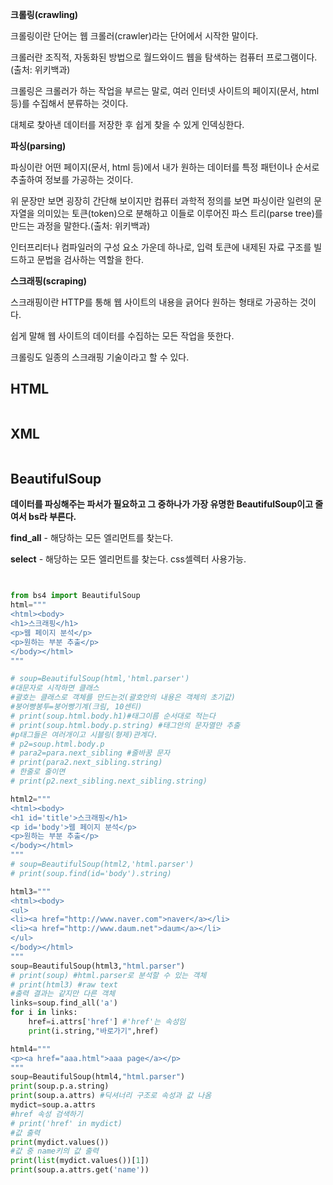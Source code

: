 

**크롤링(crawling)**

크롤링이란 단어는 웹 크롤러(crawler)라는 단어에서 시작한 말이다.

크롤러란 조직적, 자동화된 방법으로 월드와이드 웹을 탐색하는 컴퓨터 프로그램이다.(출처: 위키백과)

크롤링은 크롤러가 하는 작업을 부르는 말로, 여러 인터넷 사이트의 페이지(문서, html 등)를 수집해서 분류하는 것이다.

대체로 찾아낸 데이터를 저장한 후 쉽게 찾을 수 있게 인덱싱한다.



**파싱(parsing)**

파싱이란 어떤 페이지(문서, html 등)에서 내가 원하는 데이터를 특정 패턴이나 순서로 추출하여 정보를 가공하는 것이다.

위 문장만 보면 굉장히 간단해 보이지만 컴퓨터 과학적 정의를 보면 파싱이란 일련의 문자열을 의미있는 토큰(token)으로 분해하고 이들로 이루어진 파스 트리(parse tree)를 만드는 과정을 말한다.(출처: 위키백과)

인터프리터나 컴파일러의 구성 요소 가운데 하나로, 입력 토큰에 내제된 자료 구조를 빌드하고 문법을 검사하는 역할을 한다.



**스크래핑(scraping)**

스크래핑이란 HTTP를 통해 웹 사이트의 내용을 긁어다 원하는 형태로 가공하는 것이다.

쉽게 말해 웹 사이트의 데이터를 수집하는 모든 작업을 뜻한다.

크롤링도 일종의 스크래핑 기술이라고 할 수 있다.



## HTML

```

```



## XML

```python

```



## BeautifulSoup

**데이터를 파싱해주는 파서가 필요하고 그 중하나가 가장 유명한 BeautifulSoup이고 줄여서 bs라 부른다.**

**find_all** - 해당하는 모든 엘리먼트를 찾는다.

**select** - 해당하는 모든 엘리먼트를 찾는다. css셀렉터 사용가능.

```python

```

```python

```

```python
from bs4 import BeautifulSoup
html="""
<html><body>
<h1>스크래핑</h1>
<p>웹 페이지 분석</p>
<p>원하는 부분 추출</p>
</body></html>
"""

# soup=BeautifulSoup(html,'html.parser')
#대문자로 시작하면 클래스
#괄호는 클래스로 객체를 만드는것(괄호안의 내용은 객체의 초기값)
#붕어빵봉투=붕어빵기계(크림, 10센티)
# print(soup.html.body.h1)#태그이름 순서대로 적는다
# print(soup.html.body.p.string) #태그안의 문자열만 추출
#p태그들은 여러개이고 시블링(형제)관계다.
# p2=soup.html.body.p
# para2=para.next_sibling #줄바꿈 문자
# print(para2.next_sibling.string)
# 한줄로 줄이면
# print(p2.next_sibling.next_sibling.string)

html2="""
<html><body>
<h1 id='title'>스크래핑</h1>
<p id='body'>웹 페이지 분석</p>
<p>원하는 부분 추출</p>
</body></html>
"""
# soup=BeautifulSoup(html2,'html.parser')
# print(soup.find(id='body').string)

html3="""
<html><body>
<ul>
<li><a href="http://www.naver.com">naver</a></li>
<li><a href="http://www.daum.net">daum</a></li>
</ul>
</body></html>
"""
soup=BeautifulSoup(html3,"html.parser")
# print(soup) #html.parser로 분석할 수 있는 객체
# print(html3) #raw text
#출력 결과는 같지만 다른 객체
links=soup.find_all('a')
for i in links:
    href=i.attrs['href'] #'href'는 속성임
    print(i.string,"바로가기",href)

html4="""
<p><a href="aaa.html">aaa page</a></p>
"""
soup=BeautifulSoup(html4,"html.parser")
print(soup.p.a.string)
print(soup.a.attrs) #딕셔너리 구조로 속성과 값 나옴
mydict=soup.a.attrs
#href 속성 검색하기
# print('href' in mydict)
#값 출력
print(mydict.values())
#값 중 name키의 값 출력
print(list(mydict.values())[1])
print(soup.a.attrs.get('name'))
```